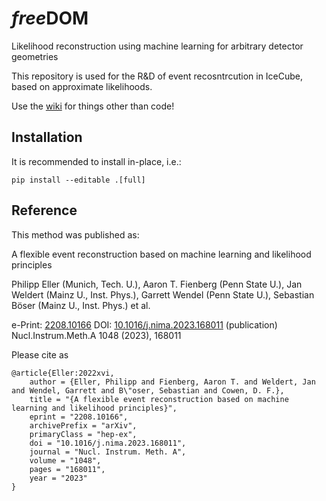 # *free*DOM

Likelihood reconstruction using machine learning for arbitrary detector geometries

This repository is used for the R&D of event recosntrcution in IceCube, based on approximate likelihoods.

Use the [wiki](https://github.com/philippeller/freeDOM/wiki) for things other than code!


## Installation

It is recommended to install in-place, i.e.:
```
pip install --editable .[full]
```

## Reference

This method was published as:

A flexible event reconstruction based on machine learning and likelihood principles

Philipp Eller (Munich, Tech. U.), Aaron T. Fienberg (Penn State U.), Jan Weldert (Mainz U., Inst. Phys.), Garrett Wendel (Penn State U.), Sebastian Böser (Mainz U., Inst. Phys.) et al.

e-Print: [2208.10166](https://arxiv.org/abs/2208.10166)
DOI: [10.1016/j.nima.2023.168011](https://doi.org/10.1016/j.nima.2023.168011) (publication) 
Nucl.Instrum.Meth.A 1048 (2023), 168011

Please cite as
```
@article{Eller:2022xvi,
    author = {Eller, Philipp and Fienberg, Aaron T. and Weldert, Jan and Wendel, Garrett and B\"oser, Sebastian and Cowen, D. F.},
    title = "{A flexible event reconstruction based on machine learning and likelihood principles}",
    eprint = "2208.10166",
    archivePrefix = "arXiv",
    primaryClass = "hep-ex",
    doi = "10.1016/j.nima.2023.168011",
    journal = "Nucl. Instrum. Meth. A",
    volume = "1048",
    pages = "168011",
    year = "2023"
}
```
